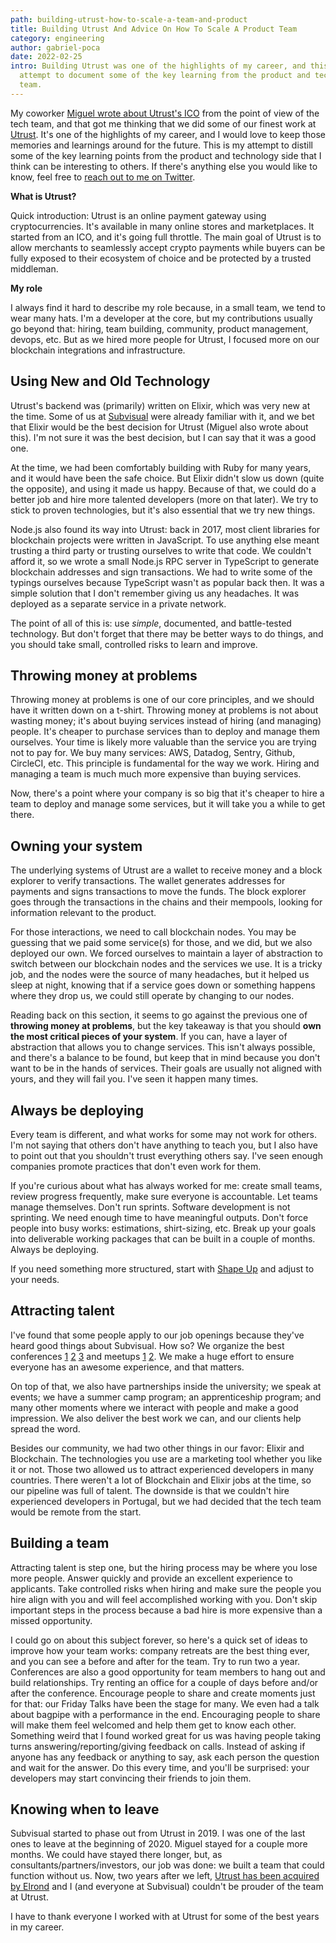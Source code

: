 ```yaml
---
path: building-utrust-how-to-scale-a-team-and-product
title: Building Utrust And Advice On How To Scale A Product Team
category: engineering
author: gabriel-poca
date: 2022-02-25
intro: Building Utrust was one of the highlights of my career, and this is an
  attempt to document some of the key learning from the product and technology
  team.
---
```


My coworker [Miguel wrote about Utrust's ICO](https://subvisual.com/blog/posts/large-scale-in-a-rush-utrust-ico) from the point of view of the tech team, and that got me thinking that we did some of our finest work at [Utrust]. It's one of the highlights of my career, and I would love to keep those memories and learnings around for the future. This is my attempt to distill some of the key learning points from the product and technology side that I think can be interesting to others. If there's anything else you would like to know, feel free to [reach out to me on Twitter](https://twitter.com/gabrielgpoca).

**What is Utrust?**

Quick introduction: Utrust is an online payment gateway using cryptocurrencies. It's available in many online stores and marketplaces. It started from an ICO, and it's going full throttle. The main goal of  Utrust is to allow merchants to seamlessly accept crypto payments while buyers can be fully exposed to their ecosystem of choice and be protected by a trusted middleman.

**My role**

I always find it hard to describe my role because, in a small team, we tend to wear many hats. I'm a developer at the core, but my contributions usually go beyond that: hiring, team building, community, product management, devops, etc. But as we hired more people for Utrust, I focused more on our blockchain integrations and infrastructure.

## Using New and Old Technology

Utrust's backend was (primarily) written on Elixir, which was very new at the time. Some of us at [Subvisual] were already familiar with it, and we bet that Elixir would be the best decision for Utrust (Miguel also wrote about this). I'm not sure it was the best decision, but I can say that it was a good one.

At the time, we had been comfortably building with Ruby for many years, and it would have been the safe choice. But Elixir didn't slow us down (quite the opposite), and using it made us happy. Because of that, we could do a better job and hire more talented developers (more on that later). We try to stick to proven technologies, but it's also essential that we try new things.

Node.js also found its way into Utrust: back in 2017, most client libraries for blockchain projects were written in JavaScript. To use anything else meant trusting a third party or trusting ourselves to write that code. We couldn't afford it, so we wrote a small Node.js RPC server in TypeScript to generate blockchain addresses and sign transactions. We had to write some of the typings ourselves because TypeScript wasn't as popular back then. It was a simple solution that I don't remember giving us any headaches. It was deployed as a separate service in a private network.

The point of all of this is: use _simple_, documented, and battle-tested technology. But don't forget that there may be better ways to do things, and you should take small, controlled risks to learn and improve.

## Throwing money at problems

Throwing money at problems is one of our core principles, and we should have it written down on a t-shirt. Throwing money at problems is not about wasting money; it's about buying services instead of hiring (and managing) people. It's cheaper to purchase services than to deploy and manage them ourselves. Your time is likely more valuable than the service you are trying not to pay for. We buy many services: AWS, Datadog, Sentry, Github, CircleCI, etc. This principle is fundamental for the way we work. Hiring and managing a team is much much more expensive than buying services.

Now, there's a point where your company is so big that it's cheaper to hire a team to deploy and manage some services, but it will take you a while to get there.

## Owning your system

The underlying systems of Utrust are a wallet to receive money and a block explorer to verify transactions. The wallet generates addresses for payments and signs transactions to move the funds. The block explorer goes through the transactions in the chains and their mempools, looking for information relevant to the product.

For those interactions, we need to call blockchain nodes. You may be guessing that we paid some service(s) for those, and we did, but we also deployed our own. We forced ourselves to maintain a layer of abstraction to switch between our blockchain nodes and the services we use. It is a tricky job, and the nodes were the source of many headaches, but it helped us sleep at night, knowing that if a service goes down or something happens where they drop us, we could still operate by changing to our nodes.

Reading back on this section, it seems to go against the previous one of **throwing money at problems**, but the key takeaway is that you should **own the most critical pieces of your system**. If you can, have a layer of abstraction that allows you to change services. This isn't always possible, and there's a balance to be found, but keep that in mind because you don't want to be in the hands of services. Their goals are usually not aligned with yours, and they will fail you. I've seen it happen many times.

## Always be deploying

Every team is different, and what works for some may not work for others. I'm not saying that others don't have anything to teach you, but I also have to point out that you shouldn't trust everything others say. I've seen enough companies promote practices that don't even work for them.

If you're curious about what has always worked for me: create small teams, review progress frequently, make sure everyone is accountable. Let teams manage themselves. Don't run sprints. Software development is not sprinting. We need enough time to have meaningful outputs. Don't force people into busy works: estimations, shirt-sizing, etc. Break up your goals into deliverable working packages that can be built in a couple of months. Always be deploying.

If you need something more structured, start with [Shape Up](https://basecamp.com/shapeup) and adjust to your needs.

## Attracting talent

I've found that some people apply to our job openings because they've heard good things about Subvisual. How so? We organize the best conferences [1](https://2016.rubyconf.pt/) [2](https://www.alchemy.com/) [3](https://mirrorconf.com/) and meetups [1](https://www.meetup.com/bragajs/) [2](https://www.meetup.com/braga-blockchain/). We make a huge effort to ensure everyone has an awesome experience, and that matters.

On top of that, we also have partnerships inside the university; we speak at events; we have a summer camp program; an apprenticeship program; and many other moments where we interact with people and make a good impression. We also deliver the best work we can, and our clients help spread the word.

Besides our community, we had two other things in our favor: Elixir and Blockchain. The technologies you use are a marketing tool whether you like it or not. Those two allowed us to attract experienced developers in many countries. There weren't a lot of Blockchain and Elixir jobs at the time, so our pipeline was full of talent. The downside is that we couldn't hire experienced developers in Portugal, but we had decided that the tech team would be remote from the start.

## Building a team

Attracting talent is step one, but the hiring process may be where you lose more people. Answer quickly and provide an excellent experience to applicants. Take controlled risks when hiring and make sure the people you hire align with you and will feel accomplished working with you. Don't skip important steps in the process because a bad hire is more expensive than a missed opportunity.

I could go on about this subject forever, so here's a quick set of ideas to improve how your team works: company retreats are the best thing ever, and you can see a before and after for the team. Try to run two a year. Conferences are also a good opportunity for team members to hang out and build relationships. Try renting an office for a couple of days before and/or after the conference. Encourage people to share and create moments just for that: our Friday Talks have been the stage for many. We even had a talk about bagpipe with a performance in the end. Encouraging people to share will make them feel welcomed and help them get to know each other. Something weird that I found worked great for us was having people taking turns answering/reporting/giving feedback on calls. Instead of asking if anyone has any feedback or anything to say, ask each person the question and wait for the answer. Do this every time, and you'll be surprised: your developers may start convincing their friends to join them.

## Knowing when to leave

Subvisual started to phase out from Utrust in 2019. I was one of the last ones to leave at the beginning of 2020. Miguel stayed for a couple more months. We could have stayed there longer, but, as consultants/partners/investors, our job was done: we built a team that could function without us. Now, two years after we left, [Utrust has been acquired by Elrond][acquired] and I (and everyone at Subvisual) couldn't be prouder of the team at Utrust.

I have to thank everyone I worked with at Utrust for some of the best years in my career.

[utrust]: https://utrust.com/
[Subvisual]: https://subvisual.com/
[acquired]: https://www.coindesk.com/business/2022/01/11/elrond-foundation-acquires-crypto-payments-firm-utrust/
